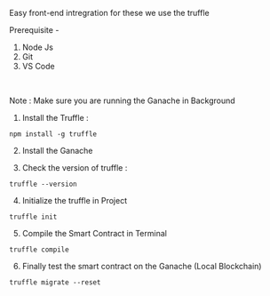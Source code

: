 Easy front-end intregration
for these we use the truffle

Prerequisite -
1. Node Js
2. Git
3. VS Code

<br>

Note : Make sure you are running the Ganache in Background

1. Install the Truffle : 
```
npm install -g truffle
```

2. Install the Ganache

3. Check the version of truffle :
```
truffle --version
```

4. Initialize the truffle in Project
```
truffle init
```

5. Compile the Smart Contract in Terminal
```
truffle compile
```

6. Finally test the smart contract on the Ganache (Local Blockchain)
```
truffle migrate --reset
```


